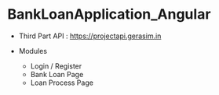 # BankLoanApplication_Angular

* Third Part API : https://projectapi.gerasim.in

* Modules
    - Login / Register
    - Bank Loan Page
    - Loan Process Page